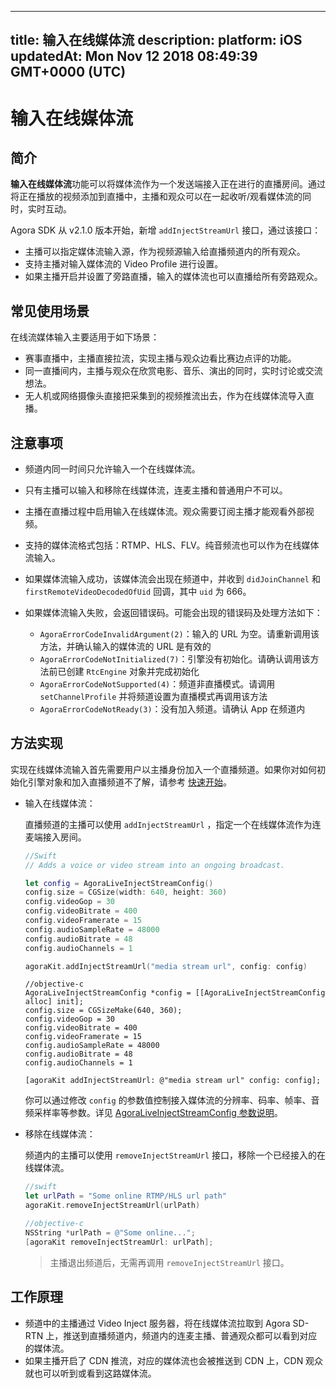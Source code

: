 
---
title: 输入在线媒体流
description: 
platform: iOS
updatedAt: Mon Nov 12 2018 08:49:39 GMT+0000 (UTC)
---
# 输入在线媒体流
## 简介

**输入在线媒体流**功能可以将媒体流作为一个发送端接入正在进行的直播房间。通过将正在播放的视频添加到直播中，主播和观众可以在一起收听/观看媒体流的同时，实时互动。

Agora SDK 从 v2.1.0 版本开始，新增 `addInjectStreamUrl` 接口，通过该接口：

- 主播可以指定媒体流输入源，作为视频源输入给直播频道内的所有观众。
- 支持主播对输入媒体流的 Video Profile 进行设置。
- 如果主播开启并设置了旁路直播，输入的媒体流也可以直播给所有旁路观众。

## 常见使用场景

在线流媒体输入主要适用于如下场景：

- 赛事直播中，主播直接拉流，实现主播与观众边看比赛边点评的功能。
- 同一直播间内，主播与观众在欣赏电影、音乐、演出的同时，实时讨论或交流想法。
- 无人机或网络摄像头直接把采集到的视频推流出去，作为在线媒体流导入直播。

## 注意事项

- 频道内同一时间只允许输入一个在线媒体流。
- 只有主播可以输入和移除在线媒体流，连麦主播和普通用户不可以。
- 主播在直播过程中启用输入在线媒体流。观众需要订阅主播才能观看外部视频。
- 支持的媒体流格式包括：RTMP、HLS、FLV。纯音频流也可以作为在线媒体流输入。
- 如果媒体流输入成功，该媒体流会出现在频道中，并收到 `didJoinChannel` 和 `firstRemoteVideoDecodedOfUid` 回调，其中 `uid` 为 666。
- 如果媒体流输入失败，会返回错误码。可能会出现的错误码及处理方法如下：

  - `AgoraErrorCodeInvalidArgument(2)`：输入的 URL 为空。请重新调用该方法，并确认输入的媒体流的 URL 是有效的
  - `AgoraErrorCodeNotInitialized(7)`：引擎没有初始化。请确认调用该方法前已创建 `RtcEngine` 对象并完成初始化
  - `AgoraErrorCodeNotSupported(4)`：频道非直播模式。请调用 `setChannelProfile` 并将频道设置为直播模式再调用该方法
  - `AgoraErrorCodeNotReady(3)`：没有加入频道。请确认 App 在频道内


## 方法实现

实现在线媒体流输入首先需要用户以主播身份加入一个直播频道。如果你对如何初始化引擎对象和加入直播频道不了解，请参考 [快速开始](https://docs.agora.io/cn/Interactive%20Broadcast/ios_video?platform=iOS)。

- 输入在线媒体流：

	直播频道的主播可以使用 `addInjectStreamUrl` ，指定一个在线媒体流作为连麦端接入房间。
	
	```swift
	//Swift
	// Adds a voice or video stream into an ongoing broadcast.

	let config = AgoraLiveInjectStreamConfig()
	config.size = CGSize(width: 640, height: 360)
	config.videoGop = 30
	config.videoBitrate = 400
	config.videoFramerate = 15
	config.audioSampleRate = 48000
	config.audioBitrate = 48
	config.audioChannels = 1

	agoraKit.addInjectStreamUrl("media stream url", config: config)
	```

	```objecitve-c
	//objective-c
	AgoraLiveInjectStreamConfig *config = [[AgoraLiveInjectStreamConfig alloc] init];
	config.size = CGSizeMake(640, 360);
	config.videoGop = 30
	config.videoBitrate = 400
	config.videoFramerate = 15
	config.audioSampleRate = 48000
	config.audioBitrate = 48
	config.audioChannels = 1

	[agoraKit addInjectStreamUrl: @"media stream url" config: config];
	```

	你可以通过修改 `config` 的参数值控制接入媒体流的分辨率、码率、帧率、音频采样率等参数。详见 [AgoraLiveInjectStreamConfig 参数说明](https://docs.agora.io/cn/Interactive%20Broadcast/API%20Reference/oc/Classes/AgoraLiveInjectStreamConfig.html)。

- 移除在线媒体流：

	频道内的主播可以使用 `removeInjectStreamUrl` 接口，移除一个已经接入的在线媒体流。

	```swift
	//swift
	let urlPath = "Some online RTMP/HLS url path"
	agoraKit.removeInjectStreamUrl(urlPath)
	```

	```objective-c
	//objective-c
	NSString *urlPath = @"Some online...";
	[agoraKit removeInjectStreamUrl: urlPath];
	```

	> 主播退出频道后，无需再调用 `removeInjectStreamUrl` 接口。

## 工作原理
- 频道中的主播通过 Video Inject 服务器，将在线媒体流拉取到 Agora SD-RTN 上，推送到直播频道内，频道内的连麦主播、普通观众都可以看到对应的媒体流。
- 如果主播开启了 CDN 推流，对应的媒体流也会被推送到 CDN 上，CDN 观众就也可以听到或看到这路媒体流。

